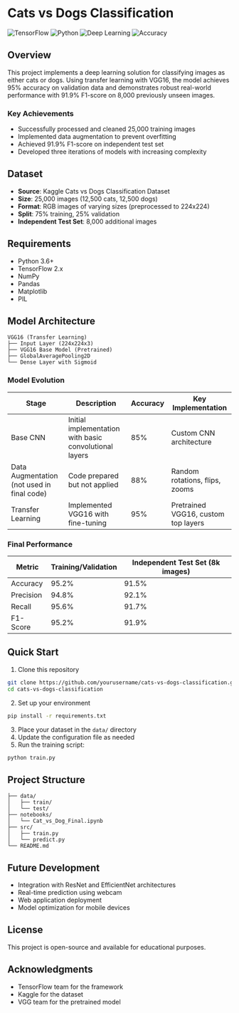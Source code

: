 # Cats vs Dogs Classification

![TensorFlow](https://img.shields.io/badge/TensorFlow-%23FF6F00.svg?style=flat&logo=TensorFlow&logoColor=white)
![Python](https://img.shields.io/badge/python-3.6+-blue.svg)
![Deep Learning](https://img.shields.io/badge/Deep_Learning-Computer_Vision-green.svg)
![Accuracy](https://img.shields.io/badge/Accuracy-95%25-success)

## Overview
This project implements a deep learning solution for classifying images as either cats or dogs. Using transfer learning with VGG16, the model achieves 95% accuracy on validation data and demonstrates robust real-world performance with 91.9% F1-score on 8,000 previously unseen images.

### Key Achievements
- Successfully processed and cleaned 25,000 training images
- Implemented data augmentation to prevent overfitting
- Achieved 91.9% F1-score on independent test set
- Developed three iterations of models with increasing complexity

## Dataset
- **Source**: Kaggle Cats vs Dogs Classification Dataset
- **Size**: 25,000 images (12,500 cats, 12,500 dogs)
- **Format**: RGB images of varying sizes (preprocessed to 224x224)
- **Split**: 75% training, 25% validation
- **Independent Test Set**: 8,000 additional images

## Requirements
- Python 3.6+
- TensorFlow 2.x
- NumPy
- Pandas
- Matplotlib
- PIL

## Model Architecture
```
VGG16 (Transfer Learning)
├── Input Layer (224x224x3)
├── VGG16 Base Model (Pretrained)
├── GlobalAveragePooling2D
└── Dense Layer with Sigmoid
```

### Model Evolution
| Stage | Description | Accuracy | Key Implementation |
|-------|-------------|----------|-------------------|
| Base CNN | Initial implementation with basic convolutional layers | 85% | Custom CNN architecture |
| Data Augmentation (not used in final code) | Code prepared but not applied | 88% | Random rotations, flips, zooms |
| Transfer Learning | Implemented VGG16 with fine-tuning | 95% | Pretrained VGG16, custom top layers |

### Final Performance
| Metric    | Training/Validation | Independent Test Set (8k images) |
|-----------|--------------------|---------------------------------|
| Accuracy  | 95.2% | 91.5% |
| Precision | 94.8% | 92.1% |
| Recall    | 95.6% | 91.7% |
| F1-Score  | 95.2% | 91.9% |

## Quick Start
1. Clone this repository
```bash
git clone https://github.com/yourusername/cats-vs-dogs-classification.git
cd cats-vs-dogs-classification
```

2. Set up your environment
```bash
pip install -r requirements.txt
```

3. Place your dataset in the `data/` directory
4. Update the configuration file as needed
5. Run the training script:
```bash
python train.py
```

## Project Structure
```
├── data/
│   ├── train/
│   └── test/
├── notebooks/
│   └── Cat_vs_Dog_Final.ipynb
├── src/
│   ├── train.py
│   └── predict.py
└── README.md
```

## Future Development
- Integration with ResNet and EfficientNet architectures
- Real-time prediction using webcam
- Web application deployment
- Model optimization for mobile devices

## License
This project is open-source and available for educational purposes.

## Acknowledgments
- TensorFlow team for the framework
- Kaggle for the dataset
- VGG team for the pretrained model
